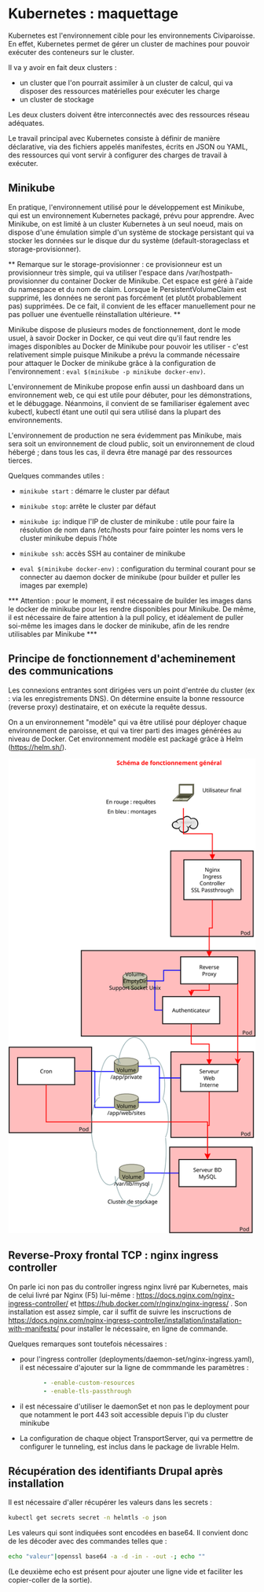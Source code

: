 # Kubernetes : maquettage

Kubernetes est l'environnement cible pour les environnements Civiparoisse. En effet, Kubernetes permet de gérer un cluster de machines pour pouvoir exécuter des conteneurs sur le cluster.

Il va y avoir en fait deux clusters :

* un cluster que l'on pourrait assimiler à un cluster de calcul, qui va disposer des ressources matérielles pour exécuter les charge
* un cluster de stockage

Les deux clusters doivent être interconnectés avec des ressources réseau adéquates.

Le travail principal avec Kubernetes consiste à définir de manière déclarative, via des fichiers appelés manifestes, écrits en JSON ou YAML, des ressources qui vont servir à configurer des charges de travail à exécuter.


## Minikube

En pratique, l'environnement utilisé pour le développement est Minikube, qui est un environnement Kubernetes packagé, prévu pour apprendre. Avec Minikube, on est limité à un cluster Kubernetes à un seul noeud, mais on dispose d'une émulation simple d'un système de stockage persistant qui va stocker les données sur le disque dur du système (default-storageclass et storage-provisionner).

** Remarque sur le storage-provisionner : ce provisionneur est un provisionneur très simple, qui va utiliser l'espace dans /var/hostpath-provisionner du container Docker de Minikube. Cet espace est géré à l'aide du namespace et du nom de claim. Lorsque le PersistentVolumeClaim est supprimé, les données ne seront pas forcément (et plutôt probablement pas) supprimées. De ce fait, il convient de les effacer manuellement pour ne pas polluer une éventuelle réinstallation ultérieure. **

Minikube dispose de plusieurs modes de fonctionnement, dont le mode usuel, à savoir Docker in Docker, ce qui veut dire qu'il faut rendre les images disponibles au Docker de Minikube pour pouvoir les utiliser - c'est relativement simple puisque Minikube a prévu la commande nécessaire pour attaquer le Docker de minikube grâce à la configuration de l'environnement : `eval $(minikube -p minikube docker-env)`.

L'environnement de Minikube propose enfin aussi un dashboard dans un environnement web, ce qui est utile pour débuter, pour les démonstrations, et le débuggage. Néanmoins, il convient de se familiariser également avec kubectl, kubectl étant une outil qui sera utilisé dans la plupart des environnements.

L'environnement de production ne sera évidemment pas Minikube, mais sera soit un environnement de cloud public, soit un environnement de cloud hébergé ; dans tous les cas, il devra être managé par des ressources tierces.

Quelques commandes utiles : 

* `minikube start` : démarre le cluster par défaut

* `minikube stop`: arrête le cluster par défaut

* `minikube ip`: indique l'IP de cluster de minikube : utile pour faire la résolution de nom dans /etc/hosts pour faire pointer les noms vers le cluster minikube depuis l'hôte

* `minikube ssh`: accès SSH au container de minikube

* `eval $(minikube docker-env)` : configuration du terminal courant pour se connecter au daemon docker de minikube (pour builder et puller les images par exemple)

*** Attention : pour le moment, il est nécessaire de builder les images dans le docker de minikube pour les rendre disponibles pour Minikube. De même, il est nécessaire de faire attention à la pull policy, et idéalement de puller soi-même les images dans le docker de minikube, afin de les rendre utilisables par Minikube ***



## Principe de fonctionnement d'acheminement des communications

Les connexions entrantes sont dirigées vers un point d'entrée du cluster (ex : via les enregistrements DNS). On détermine ensuite la bonne ressource (reverse proxy) destinataire, et on exécute la requête dessus.

On a un environnement "modèle" qui va être utilisé pour déployer chaque environnement de paroisse, et qui va tirer parti des images générées au niveau de Docker. Cet environnement modèle est packagé grâce à Helm (<https://helm.sh/>).

![schéma de fonctionnement](diagramme_fonctionnement.svg)


## Reverse-Proxy frontal TCP : nginx ingress controller
On parle ici non pas du controller ingress nginx livré par Kubernetes, mais de celui livré par Nginx (F5) lui-même : <https://docs.nginx.com/nginx-ingress-controller/> et https://hub.docker.com/r/nginx/nginx-ingress/ . Son installation est assez simple, car il suffit de suivre les inscructions de <https://docs.nginx.com/nginx-ingress-controller/installation/installation-with-manifests/> pour installer le nécessaire, en ligne de commande.

Quelques remarques sont toutefois nécessaires :

* pour l'ingress controller (deployments/daemon-set/nginx-ingress.yaml), il est nécessaire d'ajouter sur la ligne de commmande les paramètres : 

```yaml
          - -enable-custom-resources
          - -enable-tls-passthrough
```

* il est nécessaire d'utiliser le daemonSet et non pas le deployment pour que notamment le port 443 soit accessible depuis l'ip du cluster minikube

* La configuration de chaque object TransportServer, qui va permettre de configurer le tunneling, est inclus dans le package de livrable Helm.


## Récupération des identifiants Drupal après installation

Il est nécessaire d'aller récupérer les valeurs dans les secrets : 
```bash
kubectl get secrets secret -n helmtls -o json
```

Les valeurs qui sont indiquées sont encodées en base64. Il convient donc de les décoder avec des commandes telles que :

```bash
echo "valeur"|openssl base64 -a -d -in - -out -; echo ""
```
(Le deuxième echo est présent pour ajouter une ligne vide et faciliter les copier-coller de la sortie).
